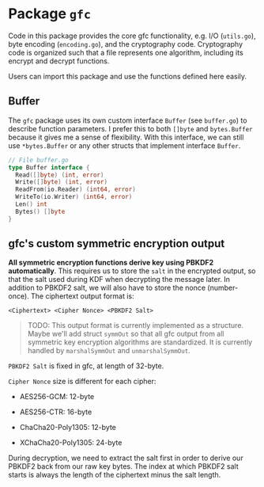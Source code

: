 # Package `gfc`

Code in this package provides the core gfc functionality, e.g. I/O (`utils.go`), byte encoding (`encoding.go`), and the cryptography code. Cryptography code is organized such that a file represents one algorithm, including its encrypt and decrypt functions.

Users can import this package and use the functions defined here easily.

## Buffer
The `gfc` package uses its own custom interface `Buffer` (see `buffer.go`) to describe function parameters. I prefer this to both `[]byte` and `bytes.Buffer` because it gives me a sense of flexibility. With this interface, we can still use `*bytes.Buffer` or any other structs that implement interface `Buffer`.

```go
// File buffer.go
type Buffer interface {
  Read([]byte) (int, error)
  Write([]byte) (int, error)
  ReadFrom(io.Reader) (int64, error)
  WriteTo(io.Writer) (int64, error)
  Len() int
  Bytes() []byte
}
```

## gfc's custom symmetric encryption output
**All symmetric encryption functions derive key using PBKDF2 automatically**. This requires us to store the `salt` in the encrypted output, so that the salt used during KDF when decrypting the message later. In addition to PBKDF2 salt, we will also have to store the nonce (number-once). The ciphertext output format is:

```
<Ciphertext> <Cipher Nonce> <PBKDF2 Salt>
```

> TODO: This output format is currently implemented as a structure. Maybe we'll add struct `symmOut` so that all gfc output from all symmetric key encryption algorithms are standardized. It is currently handled by `marshalSymmOut` and `unmarshalSymmOut`.

`PBKDF2 Salt` is fixed in gfc, at length of 32-byte.

`Cipher Nonce` size is different for each cipher:

- AES256-GCM: 12-byte

- AES256-CTR: 16-byte

- ChaCha20-Poly1305: 12-byte

- XChaCha20-Poly1305: 24-byte

During decryption, we need to extract the salt first in order to derive our PBKDF2 back from our raw key bytes. The index at which PBKDF2 salt starts is always the length of the ciphertext minus the salt length.
